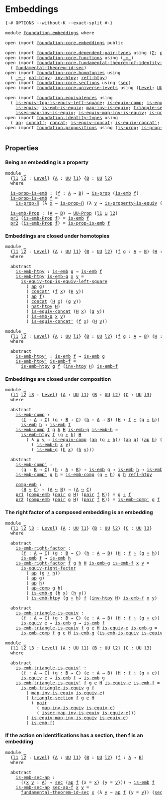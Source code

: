 # Embeddings

<pre class="Agda"><a id="23" class="Symbol">{-#</a> <a id="27" class="Keyword">OPTIONS</a> <a id="35" class="Pragma">--without-K</a> <a id="47" class="Pragma">--exact-split</a> <a id="61" class="Symbol">#-}</a>

<a id="66" class="Keyword">module</a> <a id="73" href="foundation.embeddings.html" class="Module">foundation.embeddings</a> <a id="95" class="Keyword">where</a>

<a id="102" class="Keyword">open</a> <a id="107" class="Keyword">import</a> <a id="114" href="foundation-core.embeddings.html" class="Module">foundation-core.embeddings</a> <a id="141" class="Keyword">public</a>

<a id="149" class="Keyword">open</a> <a id="154" class="Keyword">import</a> <a id="161" href="foundation-core.dependent-pair-types.html" class="Module">foundation-core.dependent-pair-types</a> <a id="198" class="Keyword">using</a> <a id="204" class="Symbol">(</a><a id="205" href="foundation-core.dependent-pair-types.html#502" class="Record">Σ</a><a id="206" class="Symbol">;</a> <a id="208" href="foundation-core.dependent-pair-types.html#575" class="InductiveConstructor">pair</a><a id="212" class="Symbol">;</a> <a id="214" href="foundation-core.dependent-pair-types.html#592" class="Field">pr1</a><a id="217" class="Symbol">;</a> <a id="219" href="foundation-core.dependent-pair-types.html#604" class="Field">pr2</a><a id="222" class="Symbol">)</a>
<a id="224" class="Keyword">open</a> <a id="229" class="Keyword">import</a> <a id="236" href="foundation-core.functions.html" class="Module">foundation-core.functions</a> <a id="262" class="Keyword">using</a> <a id="268" class="Symbol">(</a><a id="269" href="foundation-core.functions.html#407" class="Function Operator">_∘_</a><a id="272" class="Symbol">)</a>
<a id="274" class="Keyword">open</a> <a id="279" class="Keyword">import</a> <a id="286" href="foundation-core.fundamental-theorem-of-identity-types.html" class="Module">foundation-core.fundamental-theorem-of-identity-types</a> <a id="340" class="Keyword">using</a>
  <a id="348" class="Symbol">(</a> <a id="350" href="foundation-core.fundamental-theorem-of-identity-types.html#4029" class="Function">fundamental-theorem-id-sec</a><a id="376" class="Symbol">)</a>
<a id="378" class="Keyword">open</a> <a id="383" class="Keyword">import</a> <a id="390" href="foundation-core.homotopies.html" class="Module">foundation-core.homotopies</a> <a id="417" class="Keyword">using</a>
  <a id="425" class="Symbol">(</a> <a id="427" href="foundation-core.homotopies.html#467" class="Function Operator">_~_</a><a id="430" class="Symbol">;</a> <a id="432" href="foundation-core.homotopies.html#3430" class="Function">nat-htpy</a><a id="440" class="Symbol">;</a> <a id="442" href="foundation-core.homotopies.html#889" class="Function">inv-htpy</a><a id="450" class="Symbol">;</a> <a id="452" href="foundation-core.homotopies.html#632" class="Function">refl-htpy</a><a id="461" class="Symbol">)</a>
<a id="463" class="Keyword">open</a> <a id="468" class="Keyword">import</a> <a id="475" href="foundation-core.sections.html" class="Module">foundation-core.sections</a> <a id="500" class="Keyword">using</a> <a id="506" class="Symbol">(</a><a id="507" href="foundation-core.sections.html#521" class="Function">sec</a><a id="510" class="Symbol">)</a>
<a id="512" class="Keyword">open</a> <a id="517" class="Keyword">import</a> <a id="524" href="foundation-core.universe-levels.html" class="Module">foundation-core.universe-levels</a> <a id="556" class="Keyword">using</a> <a id="562" class="Symbol">(</a><a id="563" href="Agda.Primitive.html#597" class="Postulate">Level</a><a id="568" class="Symbol">;</a> <a id="570" href="foundation-core.universe-levels.html#222" class="Primitive">UU</a><a id="572" class="Symbol">;</a> <a id="574" href="Agda.Primitive.html#810" class="Primitive Operator">_⊔_</a><a id="577" class="Symbol">)</a>

<a id="580" class="Keyword">open</a> <a id="585" class="Keyword">import</a> <a id="592" href="foundation.equivalences.html" class="Module">foundation.equivalences</a> <a id="616" class="Keyword">using</a>
  <a id="624" class="Symbol">(</a> <a id="626" href="foundation-core.equivalences.html#14128" class="Function">is-equiv-top-is-equiv-left-square</a><a id="659" class="Symbol">;</a> <a id="661" href="foundation-core.equivalences.html#7183" class="Function">is-equiv-comp</a><a id="674" class="Symbol">;</a> <a id="676" href="foundation-core.equivalences.html#8856" class="Function">is-equiv-right-factor</a><a id="697" class="Symbol">;</a>
    <a id="703" href="foundation-core.equivalences.html#1542" class="Function">is-equiv</a><a id="711" class="Symbol">;</a> <a id="713" href="foundation-core.equivalences.html#15380" class="Function">is-emb-is-equiv</a><a id="728" class="Symbol">;</a> <a id="730" href="foundation-core.equivalences.html#4173" class="Function">map-inv-is-equiv</a><a id="746" class="Symbol">;</a> <a id="748" href="foundation-core.equivalences.html#6036" class="Function">triangle-section</a><a id="764" class="Symbol">;</a>
    <a id="770" href="foundation-core.equivalences.html#4251" class="Function">issec-map-inv-is-equiv</a><a id="792" class="Symbol">;</a> <a id="794" href="foundation-core.equivalences.html#4706" class="Function">is-equiv-map-inv-is-equiv</a><a id="819" class="Symbol">;</a> <a id="821" href="foundation.equivalences.html#13419" class="Function">is-property-is-equiv</a><a id="841" class="Symbol">)</a>
<a id="843" class="Keyword">open</a> <a id="848" class="Keyword">import</a> <a id="855" href="foundation.identity-types.html" class="Module">foundation.identity-types</a> <a id="881" class="Keyword">using</a>
  <a id="889" class="Symbol">(</a> <a id="891" href="foundation-core.identity-types.html#2853" class="Function">ap</a><a id="893" class="Symbol">;</a> <a id="895" href="foundation-core.identity-types.html#1384" class="Function">concat&#39;</a><a id="902" class="Symbol">;</a> <a id="904" href="foundation-core.identity-types.html#1302" class="Function">concat</a><a id="910" class="Symbol">;</a> <a id="912" href="foundation.identity-types.html#1705" class="Function">is-equiv-concat</a><a id="927" class="Symbol">;</a> <a id="929" href="foundation.identity-types.html#2476" class="Function">is-equiv-concat&#39;</a><a id="945" class="Symbol">;</a> <a id="947" href="foundation-core.identity-types.html#3117" class="Function">ap-comp</a><a id="954" class="Symbol">)</a>
<a id="956" class="Keyword">open</a> <a id="961" class="Keyword">import</a> <a id="968" href="foundation.propositions.html" class="Module">foundation.propositions</a> <a id="992" class="Keyword">using</a> <a id="998" class="Symbol">(</a><a id="999" href="foundation-core.propositions.html#1246" class="Function">is-prop</a><a id="1006" class="Symbol">;</a> <a id="1008" href="foundation.propositions.html#1492" class="Function">is-prop-Π</a><a id="1017" class="Symbol">;</a> <a id="1019" href="foundation-core.propositions.html#1322" class="Function">UU-Prop</a><a id="1026" class="Symbol">)</a>

</pre>
## Properties

### Being an embedding is a property

<pre class="Agda"><a id="1095" class="Keyword">module</a> <a id="1102" href="foundation.embeddings.html#1102" class="Module">_</a>
  <a id="1106" class="Symbol">{</a><a id="1107" href="foundation.embeddings.html#1107" class="Bound">l1</a> <a id="1110" href="foundation.embeddings.html#1110" class="Bound">l2</a> <a id="1113" class="Symbol">:</a> <a id="1115" href="Agda.Primitive.html#597" class="Postulate">Level</a><a id="1120" class="Symbol">}</a> <a id="1122" class="Symbol">{</a><a id="1123" href="foundation.embeddings.html#1123" class="Bound">A</a> <a id="1125" class="Symbol">:</a> <a id="1127" href="foundation-core.universe-levels.html#222" class="Primitive">UU</a> <a id="1130" href="foundation.embeddings.html#1107" class="Bound">l1</a><a id="1132" class="Symbol">}</a> <a id="1134" class="Symbol">{</a><a id="1135" href="foundation.embeddings.html#1135" class="Bound">B</a> <a id="1137" class="Symbol">:</a> <a id="1139" href="foundation-core.universe-levels.html#222" class="Primitive">UU</a> <a id="1142" href="foundation.embeddings.html#1110" class="Bound">l2</a><a id="1144" class="Symbol">}</a>
  <a id="1148" class="Keyword">where</a>
  
  <a id="1159" href="foundation.embeddings.html#1159" class="Function">is-prop-is-emb</a> <a id="1174" class="Symbol">:</a> <a id="1176" class="Symbol">(</a><a id="1177" href="foundation.embeddings.html#1177" class="Bound">f</a> <a id="1179" class="Symbol">:</a> <a id="1181" href="foundation.embeddings.html#1123" class="Bound">A</a> <a id="1183" class="Symbol">→</a> <a id="1185" href="foundation.embeddings.html#1135" class="Bound">B</a><a id="1186" class="Symbol">)</a> <a id="1188" class="Symbol">→</a> <a id="1190" href="foundation-core.propositions.html#1246" class="Function">is-prop</a> <a id="1198" class="Symbol">(</a><a id="1199" href="foundation-core.embeddings.html#980" class="Function">is-emb</a> <a id="1206" href="foundation.embeddings.html#1177" class="Bound">f</a><a id="1207" class="Symbol">)</a>
  <a id="1211" href="foundation.embeddings.html#1159" class="Function">is-prop-is-emb</a> <a id="1226" href="foundation.embeddings.html#1226" class="Bound">f</a> <a id="1228" class="Symbol">=</a>
    <a id="1234" href="foundation.propositions.html#1492" class="Function">is-prop-Π</a> <a id="1244" class="Symbol">(λ</a> <a id="1247" href="foundation.embeddings.html#1247" class="Bound">x</a> <a id="1249" class="Symbol">→</a> <a id="1251" href="foundation.propositions.html#1492" class="Function">is-prop-Π</a> <a id="1261" class="Symbol">(λ</a> <a id="1264" href="foundation.embeddings.html#1264" class="Bound">y</a> <a id="1266" class="Symbol">→</a> <a id="1268" href="foundation.equivalences.html#13419" class="Function">is-property-is-equiv</a> <a id="1289" class="Symbol">(</a><a id="1290" href="foundation-core.identity-types.html#2853" class="Function">ap</a> <a id="1293" href="foundation.embeddings.html#1226" class="Bound">f</a><a id="1294" class="Symbol">)))</a>

  <a id="1301" href="foundation.embeddings.html#1301" class="Function">is-emb-Prop</a> <a id="1313" class="Symbol">:</a> <a id="1315" class="Symbol">(</a><a id="1316" href="foundation.embeddings.html#1123" class="Bound">A</a> <a id="1318" class="Symbol">→</a> <a id="1320" href="foundation.embeddings.html#1135" class="Bound">B</a><a id="1321" class="Symbol">)</a> <a id="1323" class="Symbol">→</a> <a id="1325" href="foundation-core.propositions.html#1322" class="Function">UU-Prop</a> <a id="1333" class="Symbol">(</a><a id="1334" href="foundation.embeddings.html#1107" class="Bound">l1</a> <a id="1337" href="Agda.Primitive.html#810" class="Primitive Operator">⊔</a> <a id="1339" href="foundation.embeddings.html#1110" class="Bound">l2</a><a id="1341" class="Symbol">)</a>
  <a id="1345" href="foundation-core.dependent-pair-types.html#592" class="Field">pr1</a> <a id="1349" class="Symbol">(</a><a id="1350" href="foundation.embeddings.html#1301" class="Function">is-emb-Prop</a> <a id="1362" href="foundation.embeddings.html#1362" class="Bound">f</a><a id="1363" class="Symbol">)</a> <a id="1365" class="Symbol">=</a> <a id="1367" href="foundation-core.embeddings.html#980" class="Function">is-emb</a> <a id="1374" href="foundation.embeddings.html#1362" class="Bound">f</a>
  <a id="1378" href="foundation-core.dependent-pair-types.html#604" class="Field">pr2</a> <a id="1382" class="Symbol">(</a><a id="1383" href="foundation.embeddings.html#1301" class="Function">is-emb-Prop</a> <a id="1395" href="foundation.embeddings.html#1395" class="Bound">f</a><a id="1396" class="Symbol">)</a> <a id="1398" class="Symbol">=</a> <a id="1400" href="foundation.embeddings.html#1159" class="Function">is-prop-is-emb</a> <a id="1415" href="foundation.embeddings.html#1395" class="Bound">f</a>
</pre>
### Embeddings are closed under homotopies

<pre class="Agda"><a id="1474" class="Keyword">module</a> <a id="1481" href="foundation.embeddings.html#1481" class="Module">_</a>
  <a id="1485" class="Symbol">{</a><a id="1486" href="foundation.embeddings.html#1486" class="Bound">l1</a> <a id="1489" href="foundation.embeddings.html#1489" class="Bound">l2</a> <a id="1492" class="Symbol">:</a> <a id="1494" href="Agda.Primitive.html#597" class="Postulate">Level</a><a id="1499" class="Symbol">}</a> <a id="1501" class="Symbol">{</a><a id="1502" href="foundation.embeddings.html#1502" class="Bound">A</a> <a id="1504" class="Symbol">:</a> <a id="1506" href="foundation-core.universe-levels.html#222" class="Primitive">UU</a> <a id="1509" href="foundation.embeddings.html#1486" class="Bound">l1</a><a id="1511" class="Symbol">}</a> <a id="1513" class="Symbol">{</a><a id="1514" href="foundation.embeddings.html#1514" class="Bound">B</a> <a id="1516" class="Symbol">:</a> <a id="1518" href="foundation-core.universe-levels.html#222" class="Primitive">UU</a> <a id="1521" href="foundation.embeddings.html#1489" class="Bound">l2</a><a id="1523" class="Symbol">}</a> <a id="1525" class="Symbol">(</a><a id="1526" href="foundation.embeddings.html#1526" class="Bound">f</a> <a id="1528" href="foundation.embeddings.html#1528" class="Bound">g</a> <a id="1530" class="Symbol">:</a> <a id="1532" href="foundation.embeddings.html#1502" class="Bound">A</a> <a id="1534" class="Symbol">→</a> <a id="1536" href="foundation.embeddings.html#1514" class="Bound">B</a><a id="1537" class="Symbol">)</a> <a id="1539" class="Symbol">(</a><a id="1540" href="foundation.embeddings.html#1540" class="Bound">H</a> <a id="1542" class="Symbol">:</a> <a id="1544" href="foundation.embeddings.html#1526" class="Bound">f</a> <a id="1546" href="foundation-core.homotopies.html#467" class="Function Operator">~</a> <a id="1548" href="foundation.embeddings.html#1528" class="Bound">g</a><a id="1549" class="Symbol">)</a>
  <a id="1553" class="Keyword">where</a>

  <a id="1562" class="Keyword">abstract</a>
    <a id="1575" href="foundation.embeddings.html#1575" class="Function">is-emb-htpy</a> <a id="1587" class="Symbol">:</a> <a id="1589" href="foundation-core.embeddings.html#980" class="Function">is-emb</a> <a id="1596" href="foundation.embeddings.html#1528" class="Bound">g</a> <a id="1598" class="Symbol">→</a> <a id="1600" href="foundation-core.embeddings.html#980" class="Function">is-emb</a> <a id="1607" href="foundation.embeddings.html#1526" class="Bound">f</a>
    <a id="1613" href="foundation.embeddings.html#1575" class="Function">is-emb-htpy</a> <a id="1625" href="foundation.embeddings.html#1625" class="Bound">is-emb-g</a> <a id="1634" href="foundation.embeddings.html#1634" class="Bound">x</a> <a id="1636" href="foundation.embeddings.html#1636" class="Bound">y</a> <a id="1638" class="Symbol">=</a>
      <a id="1646" href="foundation-core.equivalences.html#14128" class="Function">is-equiv-top-is-equiv-left-square</a>
        <a id="1688" class="Symbol">(</a> <a id="1690" href="foundation-core.identity-types.html#2853" class="Function">ap</a> <a id="1693" href="foundation.embeddings.html#1528" class="Bound">g</a><a id="1694" class="Symbol">)</a>
        <a id="1704" class="Symbol">(</a> <a id="1706" href="foundation-core.identity-types.html#1384" class="Function">concat&#39;</a> <a id="1714" class="Symbol">(</a><a id="1715" href="foundation.embeddings.html#1526" class="Bound">f</a> <a id="1717" href="foundation.embeddings.html#1634" class="Bound">x</a><a id="1718" class="Symbol">)</a> <a id="1720" class="Symbol">(</a><a id="1721" href="foundation.embeddings.html#1540" class="Bound">H</a> <a id="1723" href="foundation.embeddings.html#1636" class="Bound">y</a><a id="1724" class="Symbol">))</a>
        <a id="1735" class="Symbol">(</a> <a id="1737" href="foundation-core.identity-types.html#2853" class="Function">ap</a> <a id="1740" href="foundation.embeddings.html#1526" class="Bound">f</a><a id="1741" class="Symbol">)</a>
        <a id="1751" class="Symbol">(</a> <a id="1753" href="foundation-core.identity-types.html#1302" class="Function">concat</a> <a id="1760" class="Symbol">(</a><a id="1761" href="foundation.embeddings.html#1540" class="Bound">H</a> <a id="1763" href="foundation.embeddings.html#1634" class="Bound">x</a><a id="1764" class="Symbol">)</a> <a id="1766" class="Symbol">(</a><a id="1767" href="foundation.embeddings.html#1528" class="Bound">g</a> <a id="1769" href="foundation.embeddings.html#1636" class="Bound">y</a><a id="1770" class="Symbol">))</a>
        <a id="1781" class="Symbol">(</a> <a id="1783" href="foundation-core.homotopies.html#3430" class="Function">nat-htpy</a> <a id="1792" href="foundation.embeddings.html#1540" class="Bound">H</a><a id="1793" class="Symbol">)</a>
        <a id="1803" class="Symbol">(</a> <a id="1805" href="foundation.identity-types.html#1705" class="Function">is-equiv-concat</a> <a id="1821" class="Symbol">(</a><a id="1822" href="foundation.embeddings.html#1540" class="Bound">H</a> <a id="1824" href="foundation.embeddings.html#1634" class="Bound">x</a><a id="1825" class="Symbol">)</a> <a id="1827" class="Symbol">(</a><a id="1828" href="foundation.embeddings.html#1528" class="Bound">g</a> <a id="1830" href="foundation.embeddings.html#1636" class="Bound">y</a><a id="1831" class="Symbol">))</a>
        <a id="1842" class="Symbol">(</a> <a id="1844" href="foundation.embeddings.html#1625" class="Bound">is-emb-g</a> <a id="1853" href="foundation.embeddings.html#1634" class="Bound">x</a> <a id="1855" href="foundation.embeddings.html#1636" class="Bound">y</a><a id="1856" class="Symbol">)</a>
        <a id="1866" class="Symbol">(</a> <a id="1868" href="foundation.identity-types.html#2476" class="Function">is-equiv-concat&#39;</a> <a id="1885" class="Symbol">(</a><a id="1886" href="foundation.embeddings.html#1526" class="Bound">f</a> <a id="1888" href="foundation.embeddings.html#1634" class="Bound">x</a><a id="1889" class="Symbol">)</a> <a id="1891" class="Symbol">(</a><a id="1892" href="foundation.embeddings.html#1540" class="Bound">H</a> <a id="1894" href="foundation.embeddings.html#1636" class="Bound">y</a><a id="1895" class="Symbol">))</a>

<a id="1899" class="Keyword">module</a> <a id="1906" href="foundation.embeddings.html#1906" class="Module">_</a>
  <a id="1910" class="Symbol">{</a><a id="1911" href="foundation.embeddings.html#1911" class="Bound">l1</a> <a id="1914" href="foundation.embeddings.html#1914" class="Bound">l2</a> <a id="1917" class="Symbol">:</a> <a id="1919" href="Agda.Primitive.html#597" class="Postulate">Level</a><a id="1924" class="Symbol">}</a> <a id="1926" class="Symbol">{</a><a id="1927" href="foundation.embeddings.html#1927" class="Bound">A</a> <a id="1929" class="Symbol">:</a> <a id="1931" href="foundation-core.universe-levels.html#222" class="Primitive">UU</a> <a id="1934" href="foundation.embeddings.html#1911" class="Bound">l1</a><a id="1936" class="Symbol">}</a> <a id="1938" class="Symbol">{</a><a id="1939" href="foundation.embeddings.html#1939" class="Bound">B</a> <a id="1941" class="Symbol">:</a> <a id="1943" href="foundation-core.universe-levels.html#222" class="Primitive">UU</a> <a id="1946" href="foundation.embeddings.html#1914" class="Bound">l2</a><a id="1948" class="Symbol">}</a> <a id="1950" class="Symbol">(</a><a id="1951" href="foundation.embeddings.html#1951" class="Bound">f</a> <a id="1953" href="foundation.embeddings.html#1953" class="Bound">g</a> <a id="1955" class="Symbol">:</a> <a id="1957" href="foundation.embeddings.html#1927" class="Bound">A</a> <a id="1959" class="Symbol">→</a> <a id="1961" href="foundation.embeddings.html#1939" class="Bound">B</a><a id="1962" class="Symbol">)</a> <a id="1964" class="Symbol">(</a><a id="1965" href="foundation.embeddings.html#1965" class="Bound">H</a> <a id="1967" class="Symbol">:</a> <a id="1969" href="foundation.embeddings.html#1951" class="Bound">f</a> <a id="1971" href="foundation-core.homotopies.html#467" class="Function Operator">~</a> <a id="1973" href="foundation.embeddings.html#1953" class="Bound">g</a><a id="1974" class="Symbol">)</a>
  <a id="1978" class="Keyword">where</a>
  
  <a id="1989" class="Keyword">abstract</a>
    <a id="2002" href="foundation.embeddings.html#2002" class="Function">is-emb-htpy&#39;</a> <a id="2015" class="Symbol">:</a> <a id="2017" href="foundation-core.embeddings.html#980" class="Function">is-emb</a> <a id="2024" href="foundation.embeddings.html#1951" class="Bound">f</a> <a id="2026" class="Symbol">→</a> <a id="2028" href="foundation-core.embeddings.html#980" class="Function">is-emb</a> <a id="2035" href="foundation.embeddings.html#1953" class="Bound">g</a>
    <a id="2041" href="foundation.embeddings.html#2002" class="Function">is-emb-htpy&#39;</a> <a id="2054" href="foundation.embeddings.html#2054" class="Bound">is-emb-f</a> <a id="2063" class="Symbol">=</a>
      <a id="2071" href="foundation.embeddings.html#1575" class="Function">is-emb-htpy</a> <a id="2083" href="foundation.embeddings.html#1953" class="Bound">g</a> <a id="2085" href="foundation.embeddings.html#1951" class="Bound">f</a> <a id="2087" class="Symbol">(</a><a id="2088" href="foundation-core.homotopies.html#889" class="Function">inv-htpy</a> <a id="2097" href="foundation.embeddings.html#1965" class="Bound">H</a><a id="2098" class="Symbol">)</a> <a id="2100" href="foundation.embeddings.html#2054" class="Bound">is-emb-f</a>
</pre>
### Embeddings are closed under composition

<pre class="Agda"><a id="2167" class="Keyword">module</a> <a id="2174" href="foundation.embeddings.html#2174" class="Module">_</a>
  <a id="2178" class="Symbol">{</a><a id="2179" href="foundation.embeddings.html#2179" class="Bound">l1</a> <a id="2182" href="foundation.embeddings.html#2182" class="Bound">l2</a> <a id="2185" href="foundation.embeddings.html#2185" class="Bound">l3</a> <a id="2188" class="Symbol">:</a> <a id="2190" href="Agda.Primitive.html#597" class="Postulate">Level</a><a id="2195" class="Symbol">}</a> <a id="2197" class="Symbol">{</a><a id="2198" href="foundation.embeddings.html#2198" class="Bound">A</a> <a id="2200" class="Symbol">:</a> <a id="2202" href="foundation-core.universe-levels.html#222" class="Primitive">UU</a> <a id="2205" href="foundation.embeddings.html#2179" class="Bound">l1</a><a id="2207" class="Symbol">}</a> <a id="2209" class="Symbol">{</a><a id="2210" href="foundation.embeddings.html#2210" class="Bound">B</a> <a id="2212" class="Symbol">:</a> <a id="2214" href="foundation-core.universe-levels.html#222" class="Primitive">UU</a> <a id="2217" href="foundation.embeddings.html#2182" class="Bound">l2</a><a id="2219" class="Symbol">}</a> <a id="2221" class="Symbol">{</a><a id="2222" href="foundation.embeddings.html#2222" class="Bound">C</a> <a id="2224" class="Symbol">:</a> <a id="2226" href="foundation-core.universe-levels.html#222" class="Primitive">UU</a> <a id="2229" href="foundation.embeddings.html#2185" class="Bound">l3</a><a id="2231" class="Symbol">}</a>
  <a id="2235" class="Keyword">where</a>

  <a id="2244" class="Keyword">abstract</a>
    <a id="2257" href="foundation.embeddings.html#2257" class="Function">is-emb-comp</a> <a id="2269" class="Symbol">:</a>
      <a id="2277" class="Symbol">(</a><a id="2278" href="foundation.embeddings.html#2278" class="Bound">f</a> <a id="2280" class="Symbol">:</a> <a id="2282" href="foundation.embeddings.html#2198" class="Bound">A</a> <a id="2284" class="Symbol">→</a> <a id="2286" href="foundation.embeddings.html#2222" class="Bound">C</a><a id="2287" class="Symbol">)</a> <a id="2289" class="Symbol">(</a><a id="2290" href="foundation.embeddings.html#2290" class="Bound">g</a> <a id="2292" class="Symbol">:</a> <a id="2294" href="foundation.embeddings.html#2210" class="Bound">B</a> <a id="2296" class="Symbol">→</a> <a id="2298" href="foundation.embeddings.html#2222" class="Bound">C</a><a id="2299" class="Symbol">)</a> <a id="2301" class="Symbol">(</a><a id="2302" href="foundation.embeddings.html#2302" class="Bound">h</a> <a id="2304" class="Symbol">:</a> <a id="2306" href="foundation.embeddings.html#2198" class="Bound">A</a> <a id="2308" class="Symbol">→</a> <a id="2310" href="foundation.embeddings.html#2210" class="Bound">B</a><a id="2311" class="Symbol">)</a> <a id="2313" class="Symbol">(</a><a id="2314" href="foundation.embeddings.html#2314" class="Bound">H</a> <a id="2316" class="Symbol">:</a> <a id="2318" href="foundation.embeddings.html#2278" class="Bound">f</a> <a id="2320" href="foundation-core.homotopies.html#467" class="Function Operator">~</a> <a id="2322" class="Symbol">(</a><a id="2323" href="foundation.embeddings.html#2290" class="Bound">g</a> <a id="2325" href="foundation-core.functions.html#407" class="Function Operator">∘</a> <a id="2327" href="foundation.embeddings.html#2302" class="Bound">h</a><a id="2328" class="Symbol">))</a> <a id="2331" class="Symbol">→</a> <a id="2333" href="foundation-core.embeddings.html#980" class="Function">is-emb</a> <a id="2340" href="foundation.embeddings.html#2290" class="Bound">g</a> <a id="2342" class="Symbol">→</a>
      <a id="2350" href="foundation-core.embeddings.html#980" class="Function">is-emb</a> <a id="2357" href="foundation.embeddings.html#2302" class="Bound">h</a> <a id="2359" class="Symbol">→</a> <a id="2361" href="foundation-core.embeddings.html#980" class="Function">is-emb</a> <a id="2368" href="foundation.embeddings.html#2278" class="Bound">f</a>
    <a id="2374" href="foundation.embeddings.html#2257" class="Function">is-emb-comp</a> <a id="2386" href="foundation.embeddings.html#2386" class="Bound">f</a> <a id="2388" href="foundation.embeddings.html#2388" class="Bound">g</a> <a id="2390" href="foundation.embeddings.html#2390" class="Bound">h</a> <a id="2392" href="foundation.embeddings.html#2392" class="Bound">H</a> <a id="2394" href="foundation.embeddings.html#2394" class="Bound">is-emb-g</a> <a id="2403" href="foundation.embeddings.html#2403" class="Bound">is-emb-h</a> <a id="2412" class="Symbol">=</a>
      <a id="2420" href="foundation.embeddings.html#1575" class="Function">is-emb-htpy</a> <a id="2432" href="foundation.embeddings.html#2386" class="Bound">f</a> <a id="2434" class="Symbol">(</a><a id="2435" href="foundation.embeddings.html#2388" class="Bound">g</a> <a id="2437" href="foundation-core.functions.html#407" class="Function Operator">∘</a> <a id="2439" href="foundation.embeddings.html#2390" class="Bound">h</a><a id="2440" class="Symbol">)</a> <a id="2442" href="foundation.embeddings.html#2392" class="Bound">H</a>
        <a id="2452" class="Symbol">(</a> <a id="2454" class="Symbol">λ</a> <a id="2456" href="foundation.embeddings.html#2456" class="Bound">x</a> <a id="2458" href="foundation.embeddings.html#2458" class="Bound">y</a> <a id="2460" class="Symbol">→</a> <a id="2462" href="foundation-core.equivalences.html#7183" class="Function">is-equiv-comp</a> <a id="2476" class="Symbol">(</a><a id="2477" href="foundation-core.identity-types.html#2853" class="Function">ap</a> <a id="2480" class="Symbol">(</a><a id="2481" href="foundation.embeddings.html#2388" class="Bound">g</a> <a id="2483" href="foundation-core.functions.html#407" class="Function Operator">∘</a> <a id="2485" href="foundation.embeddings.html#2390" class="Bound">h</a><a id="2486" class="Symbol">))</a> <a id="2489" class="Symbol">(</a><a id="2490" href="foundation-core.identity-types.html#2853" class="Function">ap</a> <a id="2493" href="foundation.embeddings.html#2388" class="Bound">g</a><a id="2494" class="Symbol">)</a> <a id="2496" class="Symbol">(</a><a id="2497" href="foundation-core.identity-types.html#2853" class="Function">ap</a> <a id="2500" href="foundation.embeddings.html#2390" class="Bound">h</a><a id="2501" class="Symbol">)</a> <a id="2503" class="Symbol">(</a><a id="2504" href="foundation-core.identity-types.html#3117" class="Function">ap-comp</a> <a id="2512" href="foundation.embeddings.html#2388" class="Bound">g</a> <a id="2514" href="foundation.embeddings.html#2390" class="Bound">h</a><a id="2515" class="Symbol">)</a>
          <a id="2527" class="Symbol">(</a> <a id="2529" href="foundation.embeddings.html#2403" class="Bound">is-emb-h</a> <a id="2538" href="foundation.embeddings.html#2456" class="Bound">x</a> <a id="2540" href="foundation.embeddings.html#2458" class="Bound">y</a><a id="2541" class="Symbol">)</a>
          <a id="2553" class="Symbol">(</a> <a id="2555" href="foundation.embeddings.html#2394" class="Bound">is-emb-g</a> <a id="2564" class="Symbol">(</a><a id="2565" href="foundation.embeddings.html#2390" class="Bound">h</a> <a id="2567" href="foundation.embeddings.html#2456" class="Bound">x</a><a id="2568" class="Symbol">)</a> <a id="2570" class="Symbol">(</a><a id="2571" href="foundation.embeddings.html#2390" class="Bound">h</a> <a id="2573" href="foundation.embeddings.html#2458" class="Bound">y</a><a id="2574" class="Symbol">)))</a>

  <a id="2581" class="Keyword">abstract</a>
    <a id="2594" href="foundation.embeddings.html#2594" class="Function">is-emb-comp&#39;</a> <a id="2607" class="Symbol">:</a>
      <a id="2615" class="Symbol">(</a><a id="2616" href="foundation.embeddings.html#2616" class="Bound">g</a> <a id="2618" class="Symbol">:</a> <a id="2620" href="foundation.embeddings.html#2210" class="Bound">B</a> <a id="2622" class="Symbol">→</a> <a id="2624" href="foundation.embeddings.html#2222" class="Bound">C</a><a id="2625" class="Symbol">)</a> <a id="2627" class="Symbol">(</a><a id="2628" href="foundation.embeddings.html#2628" class="Bound">h</a> <a id="2630" class="Symbol">:</a> <a id="2632" href="foundation.embeddings.html#2198" class="Bound">A</a> <a id="2634" class="Symbol">→</a> <a id="2636" href="foundation.embeddings.html#2210" class="Bound">B</a><a id="2637" class="Symbol">)</a> <a id="2639" class="Symbol">→</a> <a id="2641" href="foundation-core.embeddings.html#980" class="Function">is-emb</a> <a id="2648" href="foundation.embeddings.html#2616" class="Bound">g</a> <a id="2650" class="Symbol">→</a> <a id="2652" href="foundation-core.embeddings.html#980" class="Function">is-emb</a> <a id="2659" href="foundation.embeddings.html#2628" class="Bound">h</a> <a id="2661" class="Symbol">→</a> <a id="2663" href="foundation-core.embeddings.html#980" class="Function">is-emb</a> <a id="2670" class="Symbol">(</a><a id="2671" href="foundation.embeddings.html#2616" class="Bound">g</a> <a id="2673" href="foundation-core.functions.html#407" class="Function Operator">∘</a> <a id="2675" href="foundation.embeddings.html#2628" class="Bound">h</a><a id="2676" class="Symbol">)</a>
    <a id="2682" href="foundation.embeddings.html#2594" class="Function">is-emb-comp&#39;</a> <a id="2695" href="foundation.embeddings.html#2695" class="Bound">g</a> <a id="2697" href="foundation.embeddings.html#2697" class="Bound">h</a> <a id="2699" class="Symbol">=</a> <a id="2701" href="foundation.embeddings.html#2257" class="Function">is-emb-comp</a> <a id="2713" class="Symbol">(</a><a id="2714" href="foundation.embeddings.html#2695" class="Bound">g</a> <a id="2716" href="foundation-core.functions.html#407" class="Function Operator">∘</a> <a id="2718" href="foundation.embeddings.html#2697" class="Bound">h</a><a id="2719" class="Symbol">)</a> <a id="2721" href="foundation.embeddings.html#2695" class="Bound">g</a> <a id="2723" href="foundation.embeddings.html#2697" class="Bound">h</a> <a id="2725" href="foundation-core.homotopies.html#632" class="Function">refl-htpy</a>

    <a id="2740" href="foundation.embeddings.html#2740" class="Function">comp-emb</a> <a id="2749" class="Symbol">:</a>
      <a id="2757" class="Symbol">(</a><a id="2758" href="foundation.embeddings.html#2210" class="Bound">B</a> <a id="2760" href="foundation-core.embeddings.html#1062" class="Function Operator">↪</a> <a id="2762" href="foundation.embeddings.html#2222" class="Bound">C</a><a id="2763" class="Symbol">)</a> <a id="2765" class="Symbol">→</a> <a id="2767" class="Symbol">(</a><a id="2768" href="foundation.embeddings.html#2198" class="Bound">A</a> <a id="2770" href="foundation-core.embeddings.html#1062" class="Function Operator">↪</a> <a id="2772" href="foundation.embeddings.html#2210" class="Bound">B</a><a id="2773" class="Symbol">)</a> <a id="2775" class="Symbol">→</a> <a id="2777" class="Symbol">(</a><a id="2778" href="foundation.embeddings.html#2198" class="Bound">A</a> <a id="2780" href="foundation-core.embeddings.html#1062" class="Function Operator">↪</a> <a id="2782" href="foundation.embeddings.html#2222" class="Bound">C</a><a id="2783" class="Symbol">)</a>
    <a id="2789" href="foundation-core.dependent-pair-types.html#592" class="Field">pr1</a> <a id="2793" class="Symbol">(</a><a id="2794" href="foundation.embeddings.html#2740" class="Function">comp-emb</a> <a id="2803" class="Symbol">(</a><a id="2804" href="foundation-core.dependent-pair-types.html#575" class="InductiveConstructor">pair</a> <a id="2809" href="foundation.embeddings.html#2809" class="Bound">g</a> <a id="2811" href="foundation.embeddings.html#2811" class="Bound">H</a><a id="2812" class="Symbol">)</a> <a id="2814" class="Symbol">(</a><a id="2815" href="foundation-core.dependent-pair-types.html#575" class="InductiveConstructor">pair</a> <a id="2820" href="foundation.embeddings.html#2820" class="Bound">f</a> <a id="2822" href="foundation.embeddings.html#2822" class="Bound">K</a><a id="2823" class="Symbol">))</a> <a id="2826" class="Symbol">=</a> <a id="2828" href="foundation.embeddings.html#2809" class="Bound">g</a> <a id="2830" href="foundation-core.functions.html#407" class="Function Operator">∘</a> <a id="2832" href="foundation.embeddings.html#2820" class="Bound">f</a>
    <a id="2838" href="foundation-core.dependent-pair-types.html#604" class="Field">pr2</a> <a id="2842" class="Symbol">(</a><a id="2843" href="foundation.embeddings.html#2740" class="Function">comp-emb</a> <a id="2852" class="Symbol">(</a><a id="2853" href="foundation-core.dependent-pair-types.html#575" class="InductiveConstructor">pair</a> <a id="2858" href="foundation.embeddings.html#2858" class="Bound">g</a> <a id="2860" href="foundation.embeddings.html#2860" class="Bound">H</a><a id="2861" class="Symbol">)</a> <a id="2863" class="Symbol">(</a><a id="2864" href="foundation-core.dependent-pair-types.html#575" class="InductiveConstructor">pair</a> <a id="2869" href="foundation.embeddings.html#2869" class="Bound">f</a> <a id="2871" href="foundation.embeddings.html#2871" class="Bound">K</a><a id="2872" class="Symbol">))</a> <a id="2875" class="Symbol">=</a> <a id="2877" href="foundation.embeddings.html#2594" class="Function">is-emb-comp&#39;</a> <a id="2890" href="foundation.embeddings.html#2858" class="Bound">g</a> <a id="2892" href="foundation.embeddings.html#2869" class="Bound">f</a> <a id="2894" href="foundation.embeddings.html#2860" class="Bound">H</a> <a id="2896" href="foundation.embeddings.html#2871" class="Bound">K</a>
</pre>
### The right factor of a composed embedding is an embedding

<pre class="Agda"><a id="2973" class="Keyword">module</a> <a id="2980" href="foundation.embeddings.html#2980" class="Module">_</a>
  <a id="2984" class="Symbol">{</a><a id="2985" href="foundation.embeddings.html#2985" class="Bound">l1</a> <a id="2988" href="foundation.embeddings.html#2988" class="Bound">l2</a> <a id="2991" href="foundation.embeddings.html#2991" class="Bound">l3</a> <a id="2994" class="Symbol">:</a> <a id="2996" href="Agda.Primitive.html#597" class="Postulate">Level</a><a id="3001" class="Symbol">}</a> <a id="3003" class="Symbol">{</a><a id="3004" href="foundation.embeddings.html#3004" class="Bound">A</a> <a id="3006" class="Symbol">:</a> <a id="3008" href="foundation-core.universe-levels.html#222" class="Primitive">UU</a> <a id="3011" href="foundation.embeddings.html#2985" class="Bound">l1</a><a id="3013" class="Symbol">}</a> <a id="3015" class="Symbol">{</a><a id="3016" href="foundation.embeddings.html#3016" class="Bound">B</a> <a id="3018" class="Symbol">:</a> <a id="3020" href="foundation-core.universe-levels.html#222" class="Primitive">UU</a> <a id="3023" href="foundation.embeddings.html#2988" class="Bound">l2</a><a id="3025" class="Symbol">}</a> <a id="3027" class="Symbol">{</a><a id="3028" href="foundation.embeddings.html#3028" class="Bound">C</a> <a id="3030" class="Symbol">:</a> <a id="3032" href="foundation-core.universe-levels.html#222" class="Primitive">UU</a> <a id="3035" href="foundation.embeddings.html#2991" class="Bound">l3</a><a id="3037" class="Symbol">}</a>
  <a id="3041" class="Keyword">where</a>

  <a id="3050" class="Keyword">abstract</a>
    <a id="3063" href="foundation.embeddings.html#3063" class="Function">is-emb-right-factor</a> <a id="3083" class="Symbol">:</a>
      <a id="3091" class="Symbol">(</a><a id="3092" href="foundation.embeddings.html#3092" class="Bound">f</a> <a id="3094" class="Symbol">:</a> <a id="3096" href="foundation.embeddings.html#3004" class="Bound">A</a> <a id="3098" class="Symbol">→</a> <a id="3100" href="foundation.embeddings.html#3028" class="Bound">C</a><a id="3101" class="Symbol">)</a> <a id="3103" class="Symbol">(</a><a id="3104" href="foundation.embeddings.html#3104" class="Bound">g</a> <a id="3106" class="Symbol">:</a> <a id="3108" href="foundation.embeddings.html#3016" class="Bound">B</a> <a id="3110" class="Symbol">→</a> <a id="3112" href="foundation.embeddings.html#3028" class="Bound">C</a><a id="3113" class="Symbol">)</a> <a id="3115" class="Symbol">(</a><a id="3116" href="foundation.embeddings.html#3116" class="Bound">h</a> <a id="3118" class="Symbol">:</a> <a id="3120" href="foundation.embeddings.html#3004" class="Bound">A</a> <a id="3122" class="Symbol">→</a> <a id="3124" href="foundation.embeddings.html#3016" class="Bound">B</a><a id="3125" class="Symbol">)</a> <a id="3127" class="Symbol">(</a><a id="3128" href="foundation.embeddings.html#3128" class="Bound">H</a> <a id="3130" class="Symbol">:</a> <a id="3132" href="foundation.embeddings.html#3092" class="Bound">f</a> <a id="3134" href="foundation-core.homotopies.html#467" class="Function Operator">~</a> <a id="3136" class="Symbol">(</a><a id="3137" href="foundation.embeddings.html#3104" class="Bound">g</a> <a id="3139" href="foundation-core.functions.html#407" class="Function Operator">∘</a> <a id="3141" href="foundation.embeddings.html#3116" class="Bound">h</a><a id="3142" class="Symbol">))</a> <a id="3145" class="Symbol">→</a> <a id="3147" href="foundation-core.embeddings.html#980" class="Function">is-emb</a> <a id="3154" href="foundation.embeddings.html#3104" class="Bound">g</a> <a id="3156" class="Symbol">→</a>
      <a id="3164" href="foundation-core.embeddings.html#980" class="Function">is-emb</a> <a id="3171" href="foundation.embeddings.html#3092" class="Bound">f</a> <a id="3173" class="Symbol">→</a> <a id="3175" href="foundation-core.embeddings.html#980" class="Function">is-emb</a> <a id="3182" href="foundation.embeddings.html#3116" class="Bound">h</a>
    <a id="3188" href="foundation.embeddings.html#3063" class="Function">is-emb-right-factor</a> <a id="3208" href="foundation.embeddings.html#3208" class="Bound">f</a> <a id="3210" href="foundation.embeddings.html#3210" class="Bound">g</a> <a id="3212" href="foundation.embeddings.html#3212" class="Bound">h</a> <a id="3214" href="foundation.embeddings.html#3214" class="Bound">H</a> <a id="3216" href="foundation.embeddings.html#3216" class="Bound">is-emb-g</a> <a id="3225" href="foundation.embeddings.html#3225" class="Bound">is-emb-f</a> <a id="3234" href="foundation.embeddings.html#3234" class="Bound">x</a> <a id="3236" href="foundation.embeddings.html#3236" class="Bound">y</a> <a id="3238" class="Symbol">=</a>
      <a id="3246" href="foundation-core.equivalences.html#8856" class="Function">is-equiv-right-factor</a>
        <a id="3276" class="Symbol">(</a> <a id="3278" href="foundation-core.identity-types.html#2853" class="Function">ap</a> <a id="3281" class="Symbol">(</a><a id="3282" href="foundation.embeddings.html#3210" class="Bound">g</a> <a id="3284" href="foundation-core.functions.html#407" class="Function Operator">∘</a> <a id="3286" href="foundation.embeddings.html#3212" class="Bound">h</a><a id="3287" class="Symbol">))</a>
        <a id="3298" class="Symbol">(</a> <a id="3300" href="foundation-core.identity-types.html#2853" class="Function">ap</a> <a id="3303" href="foundation.embeddings.html#3210" class="Bound">g</a><a id="3304" class="Symbol">)</a>
        <a id="3314" class="Symbol">(</a> <a id="3316" href="foundation-core.identity-types.html#2853" class="Function">ap</a> <a id="3319" href="foundation.embeddings.html#3212" class="Bound">h</a><a id="3320" class="Symbol">)</a>
        <a id="3330" class="Symbol">(</a> <a id="3332" href="foundation-core.identity-types.html#3117" class="Function">ap-comp</a> <a id="3340" href="foundation.embeddings.html#3210" class="Bound">g</a> <a id="3342" href="foundation.embeddings.html#3212" class="Bound">h</a><a id="3343" class="Symbol">)</a>
        <a id="3353" class="Symbol">(</a> <a id="3355" href="foundation.embeddings.html#3216" class="Bound">is-emb-g</a> <a id="3364" class="Symbol">(</a><a id="3365" href="foundation.embeddings.html#3212" class="Bound">h</a> <a id="3367" href="foundation.embeddings.html#3234" class="Bound">x</a><a id="3368" class="Symbol">)</a> <a id="3370" class="Symbol">(</a><a id="3371" href="foundation.embeddings.html#3212" class="Bound">h</a> <a id="3373" href="foundation.embeddings.html#3236" class="Bound">y</a><a id="3374" class="Symbol">))</a>
        <a id="3385" class="Symbol">(</a> <a id="3387" href="foundation.embeddings.html#1575" class="Function">is-emb-htpy</a> <a id="3399" class="Symbol">(</a><a id="3400" href="foundation.embeddings.html#3210" class="Bound">g</a> <a id="3402" href="foundation-core.functions.html#407" class="Function Operator">∘</a> <a id="3404" href="foundation.embeddings.html#3212" class="Bound">h</a><a id="3405" class="Symbol">)</a> <a id="3407" href="foundation.embeddings.html#3208" class="Bound">f</a> <a id="3409" class="Symbol">(</a><a id="3410" href="foundation-core.homotopies.html#889" class="Function">inv-htpy</a> <a id="3419" href="foundation.embeddings.html#3214" class="Bound">H</a><a id="3420" class="Symbol">)</a> <a id="3422" href="foundation.embeddings.html#3225" class="Bound">is-emb-f</a> <a id="3431" href="foundation.embeddings.html#3234" class="Bound">x</a> <a id="3433" href="foundation.embeddings.html#3236" class="Bound">y</a><a id="3434" class="Symbol">)</a>

  <a id="3439" class="Keyword">abstract</a>
    <a id="3452" href="foundation.embeddings.html#3452" class="Function">is-emb-triangle-is-equiv</a> <a id="3477" class="Symbol">:</a>
      <a id="3485" class="Symbol">(</a><a id="3486" href="foundation.embeddings.html#3486" class="Bound">f</a> <a id="3488" class="Symbol">:</a> <a id="3490" href="foundation.embeddings.html#3004" class="Bound">A</a> <a id="3492" class="Symbol">→</a> <a id="3494" href="foundation.embeddings.html#3028" class="Bound">C</a><a id="3495" class="Symbol">)</a> <a id="3497" class="Symbol">(</a><a id="3498" href="foundation.embeddings.html#3498" class="Bound">g</a> <a id="3500" class="Symbol">:</a> <a id="3502" href="foundation.embeddings.html#3016" class="Bound">B</a> <a id="3504" class="Symbol">→</a> <a id="3506" href="foundation.embeddings.html#3028" class="Bound">C</a><a id="3507" class="Symbol">)</a> <a id="3509" class="Symbol">(</a><a id="3510" href="foundation.embeddings.html#3510" class="Bound">e</a> <a id="3512" class="Symbol">:</a> <a id="3514" href="foundation.embeddings.html#3004" class="Bound">A</a> <a id="3516" class="Symbol">→</a> <a id="3518" href="foundation.embeddings.html#3016" class="Bound">B</a><a id="3519" class="Symbol">)</a> <a id="3521" class="Symbol">(</a><a id="3522" href="foundation.embeddings.html#3522" class="Bound">H</a> <a id="3524" class="Symbol">:</a> <a id="3526" href="foundation.embeddings.html#3486" class="Bound">f</a> <a id="3528" href="foundation-core.homotopies.html#467" class="Function Operator">~</a> <a id="3530" class="Symbol">(</a><a id="3531" href="foundation.embeddings.html#3498" class="Bound">g</a> <a id="3533" href="foundation-core.functions.html#407" class="Function Operator">∘</a> <a id="3535" href="foundation.embeddings.html#3510" class="Bound">e</a><a id="3536" class="Symbol">))</a> <a id="3539" class="Symbol">→</a>
      <a id="3547" href="foundation-core.equivalences.html#1542" class="Function">is-equiv</a> <a id="3556" href="foundation.embeddings.html#3510" class="Bound">e</a> <a id="3558" class="Symbol">→</a> <a id="3560" href="foundation-core.embeddings.html#980" class="Function">is-emb</a> <a id="3567" href="foundation.embeddings.html#3498" class="Bound">g</a> <a id="3569" class="Symbol">→</a> <a id="3571" href="foundation-core.embeddings.html#980" class="Function">is-emb</a> <a id="3578" href="foundation.embeddings.html#3486" class="Bound">f</a>
    <a id="3584" href="foundation.embeddings.html#3452" class="Function">is-emb-triangle-is-equiv</a> <a id="3609" href="foundation.embeddings.html#3609" class="Bound">f</a> <a id="3611" href="foundation.embeddings.html#3611" class="Bound">g</a> <a id="3613" href="foundation.embeddings.html#3613" class="Bound">e</a> <a id="3615" href="foundation.embeddings.html#3615" class="Bound">H</a> <a id="3617" href="foundation.embeddings.html#3617" class="Bound">is-equiv-e</a> <a id="3628" href="foundation.embeddings.html#3628" class="Bound">is-emb-g</a> <a id="3637" class="Symbol">=</a>
      <a id="3645" href="foundation.embeddings.html#2257" class="Function">is-emb-comp</a> <a id="3657" href="foundation.embeddings.html#3609" class="Bound">f</a> <a id="3659" href="foundation.embeddings.html#3611" class="Bound">g</a> <a id="3661" href="foundation.embeddings.html#3613" class="Bound">e</a> <a id="3663" href="foundation.embeddings.html#3615" class="Bound">H</a> <a id="3665" href="foundation.embeddings.html#3628" class="Bound">is-emb-g</a> <a id="3674" class="Symbol">(</a><a id="3675" href="foundation-core.equivalences.html#15380" class="Function">is-emb-is-equiv</a> <a id="3691" href="foundation.embeddings.html#3617" class="Bound">is-equiv-e</a><a id="3701" class="Symbol">)</a>

<a id="3704" class="Keyword">module</a> <a id="3711" href="foundation.embeddings.html#3711" class="Module">_</a>
  <a id="3715" class="Symbol">{</a><a id="3716" href="foundation.embeddings.html#3716" class="Bound">l1</a> <a id="3719" href="foundation.embeddings.html#3719" class="Bound">l2</a> <a id="3722" href="foundation.embeddings.html#3722" class="Bound">l3</a> <a id="3725" class="Symbol">:</a> <a id="3727" href="Agda.Primitive.html#597" class="Postulate">Level</a><a id="3732" class="Symbol">}</a> <a id="3734" class="Symbol">{</a><a id="3735" href="foundation.embeddings.html#3735" class="Bound">A</a> <a id="3737" class="Symbol">:</a> <a id="3739" href="foundation-core.universe-levels.html#222" class="Primitive">UU</a> <a id="3742" href="foundation.embeddings.html#3716" class="Bound">l1</a><a id="3744" class="Symbol">}</a> <a id="3746" class="Symbol">{</a><a id="3747" href="foundation.embeddings.html#3747" class="Bound">B</a> <a id="3749" class="Symbol">:</a> <a id="3751" href="foundation-core.universe-levels.html#222" class="Primitive">UU</a> <a id="3754" href="foundation.embeddings.html#3719" class="Bound">l2</a><a id="3756" class="Symbol">}</a> <a id="3758" class="Symbol">{</a><a id="3759" href="foundation.embeddings.html#3759" class="Bound">C</a> <a id="3761" class="Symbol">:</a> <a id="3763" href="foundation-core.universe-levels.html#222" class="Primitive">UU</a> <a id="3766" href="foundation.embeddings.html#3722" class="Bound">l3</a><a id="3768" class="Symbol">}</a>
  <a id="3772" class="Keyword">where</a>

  <a id="3781" class="Keyword">abstract</a>
    <a id="3794" href="foundation.embeddings.html#3794" class="Function">is-emb-triangle-is-equiv&#39;</a> <a id="3820" class="Symbol">:</a>
      <a id="3828" class="Symbol">(</a><a id="3829" href="foundation.embeddings.html#3829" class="Bound">f</a> <a id="3831" class="Symbol">:</a> <a id="3833" href="foundation.embeddings.html#3735" class="Bound">A</a> <a id="3835" class="Symbol">→</a> <a id="3837" href="foundation.embeddings.html#3759" class="Bound">C</a><a id="3838" class="Symbol">)</a> <a id="3840" class="Symbol">(</a><a id="3841" href="foundation.embeddings.html#3841" class="Bound">g</a> <a id="3843" class="Symbol">:</a> <a id="3845" href="foundation.embeddings.html#3747" class="Bound">B</a> <a id="3847" class="Symbol">→</a> <a id="3849" href="foundation.embeddings.html#3759" class="Bound">C</a><a id="3850" class="Symbol">)</a> <a id="3852" class="Symbol">(</a><a id="3853" href="foundation.embeddings.html#3853" class="Bound">e</a> <a id="3855" class="Symbol">:</a> <a id="3857" href="foundation.embeddings.html#3735" class="Bound">A</a> <a id="3859" class="Symbol">→</a> <a id="3861" href="foundation.embeddings.html#3747" class="Bound">B</a><a id="3862" class="Symbol">)</a> <a id="3864" class="Symbol">(</a><a id="3865" href="foundation.embeddings.html#3865" class="Bound">H</a> <a id="3867" class="Symbol">:</a> <a id="3869" href="foundation.embeddings.html#3829" class="Bound">f</a> <a id="3871" href="foundation-core.homotopies.html#467" class="Function Operator">~</a> <a id="3873" class="Symbol">(</a><a id="3874" href="foundation.embeddings.html#3841" class="Bound">g</a> <a id="3876" href="foundation-core.functions.html#407" class="Function Operator">∘</a> <a id="3878" href="foundation.embeddings.html#3853" class="Bound">e</a><a id="3879" class="Symbol">))</a> <a id="3882" class="Symbol">→</a>
      <a id="3890" href="foundation-core.equivalences.html#1542" class="Function">is-equiv</a> <a id="3899" href="foundation.embeddings.html#3853" class="Bound">e</a> <a id="3901" class="Symbol">→</a> <a id="3903" href="foundation-core.embeddings.html#980" class="Function">is-emb</a> <a id="3910" href="foundation.embeddings.html#3829" class="Bound">f</a> <a id="3912" class="Symbol">→</a> <a id="3914" href="foundation-core.embeddings.html#980" class="Function">is-emb</a> <a id="3921" href="foundation.embeddings.html#3841" class="Bound">g</a>
    <a id="3927" href="foundation.embeddings.html#3794" class="Function">is-emb-triangle-is-equiv&#39;</a> <a id="3953" href="foundation.embeddings.html#3953" class="Bound">f</a> <a id="3955" href="foundation.embeddings.html#3955" class="Bound">g</a> <a id="3957" href="foundation.embeddings.html#3957" class="Bound">e</a> <a id="3959" href="foundation.embeddings.html#3959" class="Bound">H</a> <a id="3961" href="foundation.embeddings.html#3961" class="Bound">is-equiv-e</a> <a id="3972" href="foundation.embeddings.html#3972" class="Bound">is-emb-f</a> <a id="3981" class="Symbol">=</a>
      <a id="3989" href="foundation.embeddings.html#3452" class="Function">is-emb-triangle-is-equiv</a> <a id="4014" href="foundation.embeddings.html#3955" class="Bound">g</a> <a id="4016" href="foundation.embeddings.html#3953" class="Bound">f</a>
        <a id="4026" class="Symbol">(</a> <a id="4028" href="foundation-core.equivalences.html#4173" class="Function">map-inv-is-equiv</a> <a id="4045" href="foundation.embeddings.html#3961" class="Bound">is-equiv-e</a><a id="4055" class="Symbol">)</a>
        <a id="4065" class="Symbol">(</a> <a id="4067" href="foundation-core.equivalences.html#6036" class="Function">triangle-section</a> <a id="4084" href="foundation.embeddings.html#3953" class="Bound">f</a> <a id="4086" href="foundation.embeddings.html#3955" class="Bound">g</a> <a id="4088" href="foundation.embeddings.html#3957" class="Bound">e</a> <a id="4090" href="foundation.embeddings.html#3959" class="Bound">H</a>
          <a id="4102" class="Symbol">(</a> <a id="4104" href="foundation-core.dependent-pair-types.html#575" class="InductiveConstructor">pair</a>
            <a id="4121" class="Symbol">(</a> <a id="4123" href="foundation-core.equivalences.html#4173" class="Function">map-inv-is-equiv</a> <a id="4140" href="foundation.embeddings.html#3961" class="Bound">is-equiv-e</a><a id="4150" class="Symbol">)</a>
            <a id="4164" class="Symbol">(</a> <a id="4166" href="foundation-core.equivalences.html#4251" class="Function">issec-map-inv-is-equiv</a> <a id="4189" href="foundation.embeddings.html#3961" class="Bound">is-equiv-e</a><a id="4199" class="Symbol">)))</a>
        <a id="4211" class="Symbol">(</a> <a id="4213" href="foundation-core.equivalences.html#4706" class="Function">is-equiv-map-inv-is-equiv</a> <a id="4239" href="foundation.embeddings.html#3961" class="Bound">is-equiv-e</a><a id="4249" class="Symbol">)</a>
        <a id="4259" class="Symbol">(</a> <a id="4261" href="foundation.embeddings.html#3972" class="Bound">is-emb-f</a><a id="4269" class="Symbol">)</a>
</pre>
### If the action on identifications has a section, then f is an embedding

<pre class="Agda"><a id="4360" class="Keyword">module</a> <a id="4367" href="foundation.embeddings.html#4367" class="Module">_</a>
  <a id="4371" class="Symbol">{</a><a id="4372" href="foundation.embeddings.html#4372" class="Bound">l1</a> <a id="4375" href="foundation.embeddings.html#4375" class="Bound">l2</a> <a id="4378" class="Symbol">:</a> <a id="4380" href="Agda.Primitive.html#597" class="Postulate">Level</a><a id="4385" class="Symbol">}</a> <a id="4387" class="Symbol">{</a><a id="4388" href="foundation.embeddings.html#4388" class="Bound">A</a> <a id="4390" class="Symbol">:</a> <a id="4392" href="foundation-core.universe-levels.html#222" class="Primitive">UU</a> <a id="4395" href="foundation.embeddings.html#4372" class="Bound">l1</a><a id="4397" class="Symbol">}</a> <a id="4399" class="Symbol">{</a><a id="4400" href="foundation.embeddings.html#4400" class="Bound">B</a> <a id="4402" class="Symbol">:</a> <a id="4404" href="foundation-core.universe-levels.html#222" class="Primitive">UU</a> <a id="4407" href="foundation.embeddings.html#4375" class="Bound">l2</a><a id="4409" class="Symbol">}</a> <a id="4411" class="Symbol">(</a><a id="4412" href="foundation.embeddings.html#4412" class="Bound">f</a> <a id="4414" class="Symbol">:</a> <a id="4416" href="foundation.embeddings.html#4388" class="Bound">A</a> <a id="4418" class="Symbol">→</a> <a id="4420" href="foundation.embeddings.html#4400" class="Bound">B</a><a id="4421" class="Symbol">)</a>
  <a id="4425" class="Keyword">where</a>
  
  <a id="4436" class="Keyword">abstract</a>
    <a id="4449" href="foundation.embeddings.html#4449" class="Function">is-emb-sec-ap</a> <a id="4463" class="Symbol">:</a>
      <a id="4471" class="Symbol">((</a><a id="4473" href="foundation.embeddings.html#4473" class="Bound">x</a> <a id="4475" href="foundation.embeddings.html#4475" class="Bound">y</a> <a id="4477" class="Symbol">:</a> <a id="4479" href="foundation.embeddings.html#4388" class="Bound">A</a><a id="4480" class="Symbol">)</a> <a id="4482" class="Symbol">→</a> <a id="4484" href="foundation-core.sections.html#521" class="Function">sec</a> <a id="4488" class="Symbol">(</a><a id="4489" href="foundation-core.identity-types.html#2853" class="Function">ap</a> <a id="4492" href="foundation.embeddings.html#4412" class="Bound">f</a> <a id="4494" class="Symbol">{</a><a id="4495" class="Argument">x</a> <a id="4497" class="Symbol">=</a> <a id="4499" href="foundation.embeddings.html#4473" class="Bound">x</a><a id="4500" class="Symbol">}</a> <a id="4502" class="Symbol">{</a><a id="4503" class="Argument">y</a> <a id="4505" class="Symbol">=</a> <a id="4507" href="foundation.embeddings.html#4475" class="Bound">y</a><a id="4508" class="Symbol">}))</a> <a id="4512" class="Symbol">→</a> <a id="4514" href="foundation-core.embeddings.html#980" class="Function">is-emb</a> <a id="4521" href="foundation.embeddings.html#4412" class="Bound">f</a>
    <a id="4527" href="foundation.embeddings.html#4449" class="Function">is-emb-sec-ap</a> <a id="4541" href="foundation.embeddings.html#4541" class="Bound">sec-ap-f</a> <a id="4550" href="foundation.embeddings.html#4550" class="Bound">x</a> <a id="4552" href="foundation.embeddings.html#4552" class="Bound">y</a> <a id="4554" class="Symbol">=</a>
      <a id="4562" href="foundation-core.fundamental-theorem-of-identity-types.html#4029" class="Function">fundamental-theorem-id-sec</a> <a id="4589" href="foundation.embeddings.html#4550" class="Bound">x</a> <a id="4591" class="Symbol">(λ</a> <a id="4594" href="foundation.embeddings.html#4594" class="Bound">y</a> <a id="4596" class="Symbol">→</a> <a id="4598" href="foundation-core.identity-types.html#2853" class="Function">ap</a> <a id="4601" href="foundation.embeddings.html#4412" class="Bound">f</a> <a id="4603" class="Symbol">{</a><a id="4604" class="Argument">y</a> <a id="4606" class="Symbol">=</a> <a id="4608" href="foundation.embeddings.html#4594" class="Bound">y</a><a id="4609" class="Symbol">})</a> <a id="4612" class="Symbol">(</a><a id="4613" href="foundation.embeddings.html#4541" class="Bound">sec-ap-f</a> <a id="4622" href="foundation.embeddings.html#4550" class="Bound">x</a><a id="4623" class="Symbol">)</a> <a id="4625" href="foundation.embeddings.html#4552" class="Bound">y</a>
</pre>